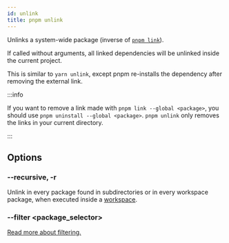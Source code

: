 ```yaml
---
id: unlink
title: pnpm unlink
---
```


Unlinks a system-wide package (inverse of [`pnpm link`](./link.md)).

If called without arguments, all linked dependencies will be unlinked inside the
current project.

This is similar to `yarn unlink`, except pnpm re-installs the dependency after
removing the external link.

:::info

If you want to remove a link made with `pnpm link --global <package>`, you should use `pnpm uninstall --global <package>`.
`pnpm unlink` only removes the links in your current directory.

:::

## Options

### --recursive, -r

Unlink in every package found in subdirectories or in every workspace package,
when executed inside a [workspace](../workspaces.md).

### --filter \<package_selector\>

[Read more about filtering.](../filtering.md)
